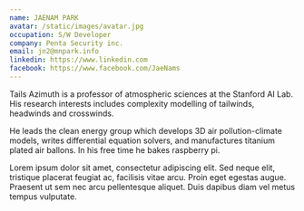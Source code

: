 ```yaml
---
name: JAENAM PARK
avatar: /static/images/avatar.jpg
occupation: S/W Developer
company: Penta Security inc.
email: jn2@mnpark.info
linkedin: https://www.linkedin.com
facebook: https://www.facebook.com/JaeNams
---
```


Tails Azimuth is a professor of atmospheric sciences at the Stanford AI Lab. His research interests includes complexity modelling of tailwinds, headwinds and crosswinds.

He leads the clean energy group which develops 3D air pollution-climate models, writes differential equation solvers, and manufactures titanium plated air ballons. In his free time he bakes raspberry pi.

Lorem ipsum dolor sit amet, consectetur adipiscing elit. Sed neque elit, tristique placerat feugiat ac, facilisis vitae arcu. Proin eget egestas augue. Praesent ut sem nec arcu pellentesque aliquet. Duis dapibus diam vel metus tempus vulputate.
